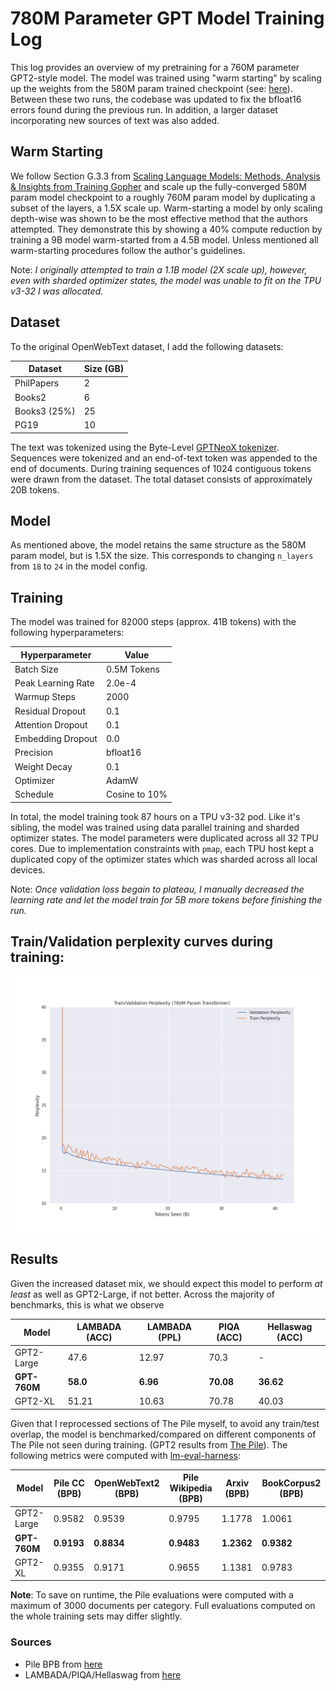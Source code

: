 # 780M Parameter GPT Model Training Log

This log provides an overview of my pretraining for a 760M parameter GPT2-style model. The model was trained using "warm starting" by scaling up the weights from the 580M param trained checkpoint (see: [here](/logs/580.md)). Between these two runs, the codebase was updated to fix the bfloat16 errors found during the previous run. In addition, a larger dataset incorporating new sources of text was also added. 


## Warm Starting 

We follow Section G.3.3 from [Scaling Language Models: Methods, Analysis
& Insights from Training Gopher](https://arxiv.org/abs/2112.11446) and scale up the fully-converged 580M param model checkpoint to a roughly 760M param model by duplicating a subset of the layers, a 1.5X scale up. Warm-starting a model by only scaling depth-wise was shown to be the most effective method that the authors attempted. They demonstrate this by showing a 40% compute reduction by training a 9B model warm-started from a 4.5B model. Unless mentioned all warm-starting procedures follow the author's guidelines. 

Note: *I originally attempted to train a 1.1B model (2X scale up), however, even with sharded optimizer states, the model was unable to fit on the TPU v3-32 I was allocated.*

## Dataset

To the original OpenWebText dataset, I add the following datasets:

| Dataset      | Size (GB) |
|--------------|-----------|
| PhilPapers   | 2         |
| Books2       | 6         |
| Books3 (25%) | 25        |
| PG19         | 10        |

The text was tokenized using the Byte-Level [GPTNeoX tokenizer](https://huggingface.co/docs/transformers/model_doc/gpt_neox#transformers.GPTNeoXTokenizerFast). Sequences were tokenized and an end-of-text token was appended to the end of documents. During training sequences of 1024 contiguous tokens were drawn from the dataset. The total dataset consists of approximately 20B tokens. 

## Model

As mentioned above, the model retains the same structure as the 580M param model, but is 1.5X the size. This corresponds to changing ```n_layers``` from ```18``` to ```24``` in the model config.

## Training 

The model was trained for 82000  steps (approx. 41B tokens) with the following hyperparameters:

| Hyperparameter       | Value        |
|----------------------|--------------|
| Batch Size           | 0.5M Tokens  |
| Peak Learning Rate   | 2.0e-4       |
| Warmup Steps         | 2000         |
| Residual Dropout     | 0.1          |
| Attention Dropout    | 0.1          |
| Embedding Dropout    | 0.0          |
| Precision            | bfloat16     |
| Weight Decay         | 0.1          |
| Optimizer            | AdamW        |
| Schedule             | Cosine to 10%|


In total, the model training took 87 hours on a TPU v3-32 pod. Like it's sibling, the model was trained using data parallel training and sharded optimizer states. The model parameters were duplicated across all 32 TPU cores. Due to implementation constraints with ```pmap```, each TPU host kept a duplicated copy of the optimizer states which was sharded across all local devices. 

Note: *Once validation loss begain to plateau, I manually decreased the learning rate and let the model train for 5B more tokens before finishing the run.*

## Train/Validation perplexity curves during training:
![](/logs/imgs/traincurves_760.png)

## Results

Given the increased dataset mix, we should expect this model to perform *at least* as well as GPT2-Large, if not better. Across the majority of benchmarks, this is what we observe

| Model      | LAMBADA (ACC) | LAMBADA (PPL) | PIQA (ACC) | Hellaswag (ACC) |
|------------|---------------|---------------|------------|-----------------|
| GPT2-Large | 47.6          | 12.97         | 70.3       | -               |
| **GPT-760M**   | **58.0**         | **6.96**          | **70.08**      | **36.62**           |
| GPT2-XL    | 51.21         | 10.63         | 70.78      | 40.03           |

Given that I reprocessed sections of The Pile myself, to avoid any train/test overlap, the model is benchmarked/compared on different components of The Pile not seen during training. (GPT2 results from [The Pile](https://arxiv.org/abs/2101.00027)). The following metrics were computed with [lm-eval-harness](https://github.com/EleutherAI/lm-evaluation-harness):

| Model      | Pile CC (BPB) | OpenWebText2 (BPB) | Pile Wikipedia (BPB) | Arxiv (BPB) | BookCorpus2 (BPB) |
|------------|---------|-------------------|----------------|------------|------------|
| GPT2-Large | 0.9582  | 0.9539            | 0.9795         | 1.1778     | 1.0061 |
| **GPT-760M**   | **0.9193**  | **0.8834**            | **0.9483**         | **1.2362**     | **0.9382** |
| GPT2-XL    | 0.9355      |  0.9171                 |   0.9655             | 1.1381           | 0.9783 |

**Note**: To save on runtime, the Pile evaluations were computed with a maximum of 3000 documents per category. Full evaluations computed on the whole training sets may differ slightly. 

### Sources
- Pile BPB from [here](https://arxiv.org/abs/2101.00027)
- LAMBADA/PIQA/Hellaswag from [here](https://github.com/EleutherAI/gpt-neo)
